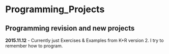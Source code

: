 # Programming_Projects
## Programming revision and new projects

**2015.11.12** - Currently just Exercises & Examples from K+R version 2. I try to remember how to program.

